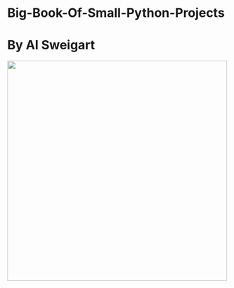# Big-Book-Of-Small-Python-Projects
# By Al Sweigart

<img src="https://user-images.githubusercontent.com/104662445/166401845-4d52c243-3a24-4744-aefc-e4525f4957b9.jpg" width=500>
